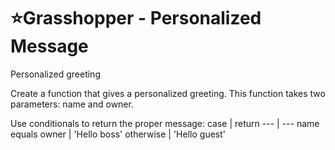 # :star:Grasshopper - Personalized Message

Personalized greeting

Create a function that gives a personalized greeting. This function takes two parameters: name and owner.

Use conditionals to return the proper message: case | return --- | --- name equals owner | 'Hello boss' otherwise | 'Hello guest'
